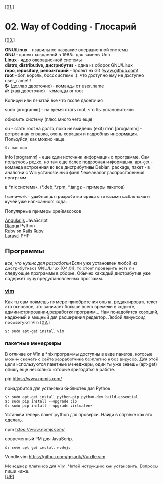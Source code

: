 <!--
File          : 02.md

Created       : Sun 05 Jul 2015 23:15:17
Last Modified : Fri 24 Jul 2015 09:08:43
Maintainer    : sharlaran
-->


\[[01.](./01.md)\]
# 02. Way of Codding - Глосарий #
\[[03.](./03.md)\]

__GNU/Linux__ - правильное название операционной системы  
__GNU__ - проект созданный в 1983г. для замены Unix  
__Linux__ - ядро операционной системы  
__distro, distributive, дистрибутив__ - одна из сборок  GNU/Linux  
__repo, repository, репозиторий__ - проэкт на Git (www.github.com)  
__root__ - бог, король, босс системы :). что доступно ему не доступно  user_name!!!  
__$:__ (доллар двоеточие) - команды от user_name  
__\#:__ (хаш двоеточие) - команды от root   

Копируй или печатай все что после двоеточия 

sudo [programm] - на время стать root, что бы установитьили

обновить систему (плюс много чего еще)

su - стать root на долго, пока не выйдешь (exit)
man [programm] - встроенная справка, очень хорошая и
подробная информация. Пользуйся, как можно чаще.


    $: man man

info [programm] - еще один источник информации о программе. Сам пользуюсь редко,
но там еще более подробная информация.
apt-get - команда встроенная во все дистрибутивы Debian.
package, пакет - в аналогии с Win установочный файл *.exe аналог распростроенния программ

 в \*nix системах. (\*.deb, \*.rpm, \*.tar.gz - примеры пакетов)


framework -  удобная для разработки среда с готовыми шаблонами и кучей уже написанного кода.

Популярные примеры фреймворков

[Angular.js](https://angularjs.org/) JavaScript  
[Django](https://www.djangoproject.com/) Python  
[Ruby on Rails](http://rubyonrails.org/) Ruby  
[Laravel](http://laravel.com/) PHP  


## Программы ##
_все, что нужно для разработки_
Если уже установлен любой из дистрибутивов GNU/Linuxi\[[04.01](./04.01.md)\], то
стоит проверить есть ли следующие программы в сборке. Обычно какждый дистрибутив
уже содержет кучу предустановленных программ.

### [vim](http://www.vim.org "Текстовый редактор") ###
Как ты сам поймешь по мере приобретения опыта, редактировать текст это основное,
что занимает больше всего времени в кодинге, администрировании,разработке
программ...   Нам понадобится хороший, надежный и мощный для расширения
редактор. Любой линуксоид посоветуют Vim \[[03.](./03.md)\]

    $: sudo apt-get install vim


### пакетные менеджеры ###

В отличае от Win в *nix программы доступны в виде пакетов, которые можно скачать
с сайта разработчика безплатно и без вирусов. Для этой цели используются
пакетные менеджеры, один ты уже знаешь (apt-get) опишу еще несколько которые
пригодятся в работе.


pip https://www.npmjs.com/

понадобится для установки библиотек  для Python

    $: sudo apt-get install python-pip python-dev build-essential
    $: sudo pip install --upgrade pip
    $: sudo pip install --upgrade virtualenv

Установи теперь пакет ipython для проверки. Найди в справке как это сделать.

npm https://www.npmjs.com/

современный PM для JavaScript

    $: sudo apt-get install nodejs

Vundle.vim https://github.com/gmarik/Vundle.vim

Менеджер плагинов для Vim. Читай иструкцию как установить. Вопросы пиши ниже.  
\[[UP](./02.md)\]
